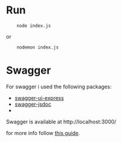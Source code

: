 
# Run 
````
    node index.js
````
or 
````
    nodemon index.js
````
# Swagger

For swagger i used the following packages:
- [swagger-ui-express](https://github.com/scottie1984/swagger-ui-express)
- [swagger-jsdoc](https://github.com/Surnet/swagger-jsdoc)
- 
Swagger is available at http://localhost:3000/

for more info follow [this guide](https://blog.logrocket.com/documenting-express-js-api-swagger/).

